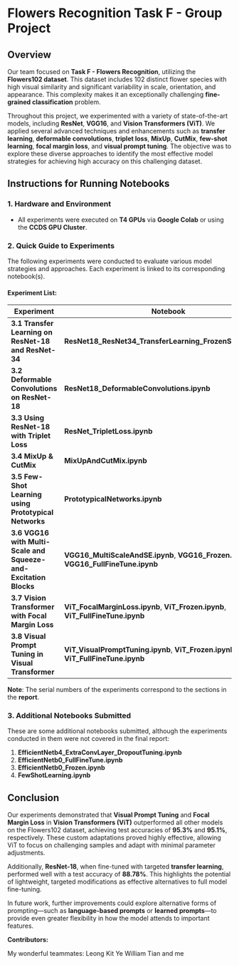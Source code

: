 # Flowers Recognition Task F - Group Project

## Overview

Our team focused on **Task F - Flowers Recognition**, utilizing the **Flowers102 dataset**. This dataset includes 102 distinct flower species with high visual similarity and significant variability in scale, orientation, and appearance. This complexity makes it an exceptionally challenging **fine-grained classification** problem.

Throughout this project, we experimented with a variety of state-of-the-art models, including **ResNet**, **VGG16**, and **Vision Transformers (ViT)**. We applied several advanced techniques and enhancements such as **transfer learning**, **deformable convolutions**, **triplet loss**, **MixUp**, **CutMix**, **few-shot learning**, **focal margin loss**, and **visual prompt tuning**. The objective was to explore these diverse approaches to identify the most effective model strategies for achieving high accuracy on this challenging dataset.

## Instructions for Running Notebooks

### 1. Hardware and Environment

- All experiments were executed on **T4 GPUs** via **Google Colab** or using the **CCDS GPU Cluster**.

### 2. Quick Guide to Experiments

The following experiments were conducted to evaluate various model strategies and approaches. Each experiment is linked to its corresponding notebook(s).

#### Experiment List:

| **Experiment**                                      | **Notebook**                                             |
| --------------------------------------------------- | -------------------------------------------------------- |
| **3.1 Transfer Learning on ResNet-18 and ResNet-34** | **ResNet18_ResNet34_TransferLearning_FrozenStages.ipynb** |
| **3.2 Deformable Convolutions on ResNet-18**         | **ResNet18_DeformableConvolutions.ipynb**             |
| **3.3 Using ResNet-18 with Triplet Loss**           | **ResNet_TripletLoss.ipynb**                           |
| **3.4 MixUp & CutMix**                              | **MixUpAndCutMix.ipynb**                             |
| **3.5 Few-Shot Learning using Prototypical Networks** | **PrototypicalNetworks.ipynb**                         |
| **3.6 VGG16 with Multi-Scale and Squeeze-and-Excitation Blocks** | **VGG16_MultiScaleAndSE.ipynb**, **VGG16_Frozen.ipynb**, **VGG16_FullFineTune.ipynb** |
| **3.7 Vision Transformer with Focal Margin Loss**   | **ViT_FocalMarginLoss.ipynb**, **ViT_Frozen.ipynb**, **ViT_FullFineTune.ipynb** |
| **3.8 Visual Prompt Tuning in Visual Transformer**  | **ViT_VisualPromptTuning.ipynb**, **ViT_Frozen.ipynb**, **ViT_FullFineTune.ipynb** |

**Note**: The serial numbers of the experiments correspond to the sections in the **report**.

### 3. Additional Notebooks Submitted

These are some additional notebooks submitted, although the experiments conducted in them were not covered in the final report:

1. **EfficientNetb4_ExtraConvLayer_DropoutTuning.ipynb**
2. **EfficientNetb0_FullFineTune.ipynb**
3. **EfficientNetb0_Frozen.ipynb**
4. **FewShotLearning.ipynb**

## Conclusion

Our experiments demonstrated that **Visual Prompt Tuning** and **Focal Margin Loss** in **Vision Transformers (ViT)** outperformed all other models on the Flowers102 dataset, achieving test accuracies of **95.3%** and **95.1%**, respectively. These custom adaptations proved highly effective, allowing ViT to focus on challenging samples and adapt with minimal parameter adjustments.

Additionally, **ResNet-18**, when fine-tuned with targeted **transfer learning**, performed well with a test accuracy of **88.78%**. This highlights the potential of lightweight, targeted modifications as effective alternatives to full model fine-tuning. 

In future work, further improvements could explore alternative forms of prompting—such as **language-based prompts** or **learned prompts**—to provide even greater flexibility in how the model attends to important features.

**Contributors:**

My wonderful teammates:
Leong Kit Ye
William Tian
and me

